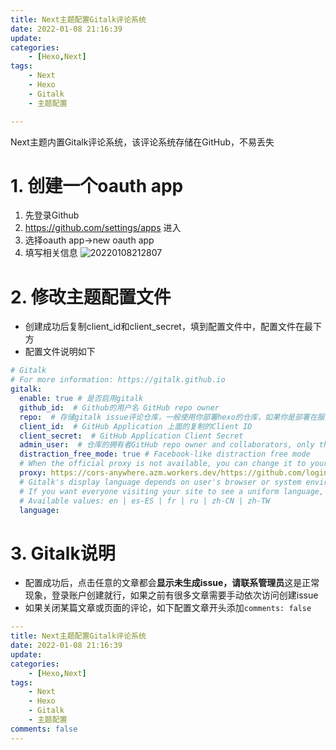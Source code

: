 ```yaml
---
title: Next主题配置Gitalk评论系统
date: 2022-01-08 21:16:39
update:
categories:  
    - [Hexo,Next]
tags:
    - Next
    - Hexo
    - Gitalk
    - 主题配置

---
```


Next主题内置Gitalk评论系统，该评论系统存储在GitHub，不易丢失
<!-- more -->
# 1. 创建一个oauth app
1. 先登录Github
2. https://github.com/settings/apps 进入
3. 选择oauth app->new oauth app
4. 填写相关信息
![20220108212807](https://cdn.jsdelivr.net/gh/QuinnTian/imgchr/imgs/20220108212807.png)

# 2. 修改主题配置文件
- 创建成功后复制client_id和client_secret，填到配置文件中，配置文件在最下方
- 配置文件说明如下
```yml
# Gitalk
# For more information: https://gitalk.github.io
gitalk:
  enable: true # 是否启用gitalk
  github_id:  # Github的用户名 GitHub repo owner
  repo:  # 存储gitalk issue评论仓库，一般使用你部署hexo的仓库，如果你是部署在服务器上的必须新建一个仓库用于存储Repository name to store issues
  client_id:  # GitHub Application 上面的复制的Client ID
  client_secret:  # GitHub Application Client Secret
  admin_user:  # 仓库的拥有者GitHub repo owner and collaborators, only these guys can initialize gitHub issues
  distraction_free_mode: true # Facebook-like distraction free mode
  # When the official proxy is not available, you can change it to your own proxy address
  proxy: https://cors-anywhere.azm.workers.dev/https://github.com/login/oauth/access_token # 不用改This is official proxy address
  # Gitalk's display language depends on user's browser or system environment
  # If you want everyone visiting your site to see a uniform language, you can set a force language value
  # Available values: en | es-ES | fr | ru | zh-CN | zh-TW
  language:

```

# 3. Gitalk说明
- 配置成功后，点击任意的文章都会**显示未生成issue，请联系管理员**这是正常现象，登录账户创建就行，如果之前有很多文章需要手动依次访问创建issue
- 如果关闭某篇文章或页面的评论，如下配置文章开头添加`comments: false`
```yml
---
title: Next主题配置Gitalk评论系统
date: 2022-01-08 21:16:39
update:
categories:  
    - [Hexo,Next]
tags:
    - Next
    - Hexo
    - Gitalk
    - 主题配置
comments: false
---
```

